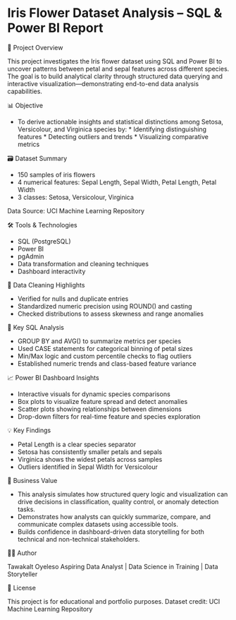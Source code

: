 # Iris Flower Dataset Analysis – SQL & Power BI Report 


📌 Project Overview

This project investigates the Iris flower dataset using SQL and Power BI to uncover patterns between petal and sepal features across different species. The goal is to build analytical clarity through structured data querying and interactive visualization—demonstrating end-to-end data analysis capabilities.


📊 Objective
* To derive actionable insights and statistical distinctions among Setosa, Versicolour, and Virginica species by:
      * Identifying distinguishing features
      * Detecting outliers and trends
      * Visualizing comparative metrics


🗃️ Dataset Summary
- 150 samples of iris flowers
- 4 numerical features: Sepal Length, Sepal Width, Petal Length, Petal Width
- 3 classes: Setosa, Versicolour, Virginica


Data Source: UCI Machine Learning Repository


🛠️ Tools & Technologies
* SQL (PostgreSQL)
* Power BI
* pgAdmin
* Data transformation and cleaning techniques
* Dashboard interactivity
  

🧹 Data Cleaning Highlights
*  Verified for nulls and duplicate entries
*  Standardized numeric precision using ROUND() and casting
*  Checked distributions to assess skewness and range anomalies


🔎 Key SQL Analysis
*  GROUP BY and AVG() to summarize metrics per species
*  Used CASE statements for categorical binning of petal sizes
*  Min/Max logic and custom percentile checks to flag outliers
*  Established numeric trends and class-based feature variance


📈 Power BI Dashboard Insights
*  Interactive visuals for dynamic species comparisons
*  Box plots to visualize feature spread and detect anomalies
*  Scatter plots showing relationships between dimensions
*  Drop-down filters for real-time feature and species exploration


💡 Key Findings
*  Petal Length is a clear species separator
*  Setosa has consistently smaller petals and sepals
*  Virginica shows the widest petals across samples
*  Outliers identified in Sepal Width for Versicolour


💼 Business Value
*  This analysis simulates how structured query logic and visualization can drive decisions in classification, quality control, or anomaly detection tasks.
*  Demonstrates how analysts can quickly summarize, compare, and communicate complex datasets using accessible tools.
* Builds confidence in dashboard-driven data storytelling for both technical and non-technical stakeholders.


👩🏽 Author

Tawakalt Oyeleso
Aspiring Data Analyst | Data Science in Training | Data Storyteller


📎 License

This project is for educational and portfolio purposes.
Dataset credit: UCI Machine Learning Repository
